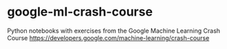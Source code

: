 # google-ml-crash-course
Python notebooks with exercises from the Google Machine Learning Crash Course https://developers.google.com/machine-learning/crash-course
